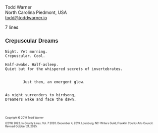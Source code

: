 <!--
Crepuscular Dreams, a poem
Copyright © 2019 Todd Warner

I wrote this in 2019. It's my favorite poem of mine. Hope you like it as
well.

In this, I used the manuscript CSS as a baseline to then modify the document
for presentation, not submission (I printed this out and framed it). It's an
example of a few things you can do if you are CSS-savvy.

Customizations:
- The page
  - A5 sized paper instead of US Letter.
  - I selected the 'dim' theme. (This only affects the preview and not the PDF
    or printed form of this document.)
- The document
  - Crimson Text as the baseline font (prettier)
  - font-size 20px instead of 12pt (16px).
  - Shrank the content size to 73% of the page's width so that the poem
    looks more centered on the content.
  - Enabled the 'simple' flag to get rid of the contact information, poem
    facts, and to move the title to the top of the page.
- Title:
  - increased the size and left-aligned it (instead of centered)
  - changed font to Overpass (a sans-serif font often used for display
    text).
- Footnotes!
  The first content block is an 'm-poem' class <section>. The second content
  block is an 'm-scene' class <section>. But I wanted the content to be
  footnotes, and so …
  - 'no-break' switch enabled to remove the preceding page break that would
    normally occur if this were a manuscript.
  - 'foothang' switch enabled so that the text is formatted as hanging
    indents.
  - added a top margin to the scene to shove it away from the poem a bit.
  - reduced the font size by 60% because the content is not the focus of the
    work.

A note about footnotes and lines that begin with a number and a period. For
example our footnote begins with (2019) 2022. If that began with 2022 alone,
which in the original version of this, it did, you would have to escape that
period using a backslash. I.e., it would be 2022\. instead. Why? Because
markdown thinks a number. means you want an enumerated (ordered) list there and
not a paragraph. Markdown is great, but sometimes it can catch you in an
awkward spot. An alternative solution is to replace 2022. with
&ZeroWidthSpace;2022.

A note about the nested styles in this example. I only did that because I
really try to avoid adding !important after values in CSS. Being specific will
generally override the specificity of the imported CSS. You can remove all of
that expliciteness if you like and just add !important. I am very confortable
with CSS, of course, and therefore, I like the more explicit, if busier,
method. Here's an example of using !important and getting out of the nesting
for h1:

h1 {
    font-size: 125% !important;
    text-align: left !important;
}

-->


<style>
    @import url("https://toddwarner.io/pub/css/tw-font-sans-overpass.css");
    @import url("https://toddwarner.io/pub/css/tw-font-serif-crimson.css");
    @import url("https://toddwarner.io/pub/css/manuscript-css/manuscript.css");
    /*
    @import url("../manuscript.css");
    @import url("../../manuscript.css");
    */
    #vpage > #manuscript {
        & > .m-poem > .m-title-header {
            font-family: overpass, sans-serif;
            margin-inline: 0;
            margin-block-start: .15in;
            & > h1 {
                font-size: 125%;
                text-align: left;
            }
        }
        & > .m-scene {
            margin-block-start: .5in;
            font-size: 60%;
            line-height: 1.15;
        }
    }
    :root {
      --m-fontstack-serif: "Crimson Text", serif;
      --m-font-size: 20px;
      --m-content-width: calc(var(--m-page-width) * .73);
    }
</style>

<div id="vpage" class="A5 dim">
<article id="manuscript" class="poetry simple">

<section class="m-poem">

<div class="m-page-header">
<div class="m-contact">

Todd Warner  
North Carolina Piedmont, USA  
todd@toddwarner.io

</div><div class="m-facts">

7 lines

</div></div>

<div class="m-title-header">

# Crepuscular Dreams

</div>


```
Night. Yet morning.
Crepuscular. Cool.
```

```
Half-awake. Half-asleep.
Quiet but for the whispered secrets of invertebrates.
```

```

        Just then, an emergent glow.
```

```

As night surrenders to birdsong,
Dreamers wake and face the dawn.
```

</section>
<section class="m-scene foothang no-break">

Copyright © 2019 Todd Warner

(2019) 2022\. In *County Lines*, Vol. 7 2020.
December 4, 2019. Louisburg, NC: Writers Guild, Franklin County Arts Council. Revised October 21, 2025.

</section>
</article>
</div>

